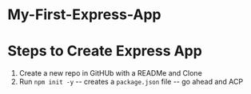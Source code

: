 # My-First-Express-App

# Steps to Create Express App

1. Create a new repo in GitHUb with a READMe and Clone
2. Run `npm init -y` -- creates a `package.json` file -- go ahead and ACP